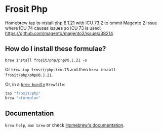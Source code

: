 # Frosit Php

Homebrew tap to install php 8.1.21 with ICU 73.2 to ommit Magento 2 issue where ICU 74 causes issues so ICU 73 is used: 
https://github.com/magento/magento2/issues/38214

## How do I install these formulae?

`brew install frosit/php/php@8.1.21 -s`

Or `brew tap frosit/php-icu-73` and then `brew install frosit/php/php@8.1.21`.

Or, in a [`brew bundle`](https://github.com/Homebrew/homebrew-bundle) `Brewfile`:

```ruby
tap "frosit/php"
brew "<formula>"
```

## Documentation

`brew help`, `man brew` or check [Homebrew's documentation](https://docs.brew.sh).

